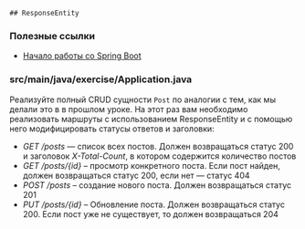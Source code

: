     ## ResponseEntity

### Полезные ссылки

* [Начало работы со Spring Boot](https://spring.io/quickstart)

### src/main/java/exercise/Application.java

Реализуйте полный CRUD сущности `Post` по аналогии с тем, как мы делали это в в прошлом уроке. На этот раз вам необходимо реализовать маршруты с использованием ResponseEntity и с помощью него модифицировать статусы ответов и заголовки:

* *GET /posts* — список всех постов. Должен возвращаться статус 200 и заголовок *X-Total-Count*, в котором содержится количество постов
* *GET /posts/{id}* – просмотр конкретного поста. Если пост найден, должен возвращаться статус 200, если нет — статус 404
* *POST /posts* – создание нового поста. Должен возвращаться статус 201
* *PUT /posts/{id}* – Обновление поста. Должен возвращаться статус 200. Если пост уже не существует, то должен возвращаться 204
